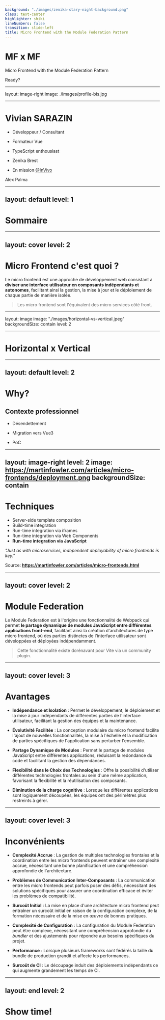 ```yaml
---
background: "./images/zenika-stary-night-background.png"
class: text-center
highlighter: shiki
lineNumbers: false
transition: slide-left
title: Micro Frontend with the Module Federation Pattern
---
```


# MF x MF

Micro Frontend with the Module Federation Pattern

<div class="pt-12">
  <span @click="$slidev.nav.next" class="px-2 py-1 rounded cursor-pointer" hover="bg-white bg-opacity-10">
    Ready? <carbon:arrow-right class="inline"/>
  </span>
</div>

---
layout: image-right
image: ./images/profile-bis.jpg

---

# Vivian SARAZIN

<v-clicks>

- Développeur / Consultant

- Formateur Vue

- TypeScript enthousiast

- Zenika Brest
  
- En mission [@InVivo](https://www.invivo-group.com/)
  
</v-clicks>

<div class="pt-72 text-xs text-right">
  <carbon:camera class="inline" /> Alex Palma
</div>

---
layout: default
level: 1
---

# Sommaire

<Toc minDepth="2"></Toc>

---
layout: cover
level: 2
---

# Micro Frontend c'est quoi ?

Le micro frontend est une approche de développement web consistant à **diviser une interface utilisateur en composants indépendants et autonomes**, facilitant ainsi la gestion, la mise à jour et le déploiement de chaque partie de manière isolée.

> Les micro frontend sont l'équivalent des micro services côté front.

---
layout: image
image: "./images/horizontal-vs-vertical.jpeg"
backgroundSize: contain
level: 2

---

# Horizontal x Vertical


---
layout: default
level: 2
---

# Why?

## Contexte professionnel

<v-clicks>

- Désendettement

- Migration vers Vue3

- PoC

</v-clicks>


---
layout: image-right
level: 2
image: https://martinfowler.com/articles/micro-frontends/deployment.png
backgroundSize: contain
---

# Techniques

- Server-side template composition
- Build-time integration
- Run-time integration via iframes
- Run-time integration via Web Components
- **Run-time integration via JavaScript**

*"Just as with microservices, independent deployability of micro frontends is key."*

Source: **https://martinfowler.com/articles/micro-frontends.html**

---
layout: cover
level: 2
---

# Module Federation

Le Module Federation est à l'origine une fonctionnalité de Webpack qui permet **le partage dynamique de modules JavaScript entre différentes applications front-end**, facilitant ainsi la création d'architectures de type micro frontend, où des parties distinctes de l'interface utilisateur sont développées et déployées indépendamment.

> Cette fonctionnalité existe dorénavant pour Vite via un community plugin.

---
layout: cover
level: 3
---

# Avantages

<v-clicks>

- **Indépendance et Isolation** : Permet le développement, le déploiement et la mise à jour indépendants de différentes parties de l'interface utilisateur, facilitant la gestion des équipes et la maintenance.

- **Évolutivité Facilitée** : La conception modulaire du micro frontend facilite l'ajout de nouvelles fonctionnalités, la mise à l'échelle et la modification de parties spécifiques de l'application sans perturber l'ensemble.

- **Partage Dynamique de Modules** : Permet le partage de modules JavaScript entre différentes applications, réduisant la redondance du code et facilitant la gestion des dépendances.

- **Flexibilité dans le Choix des Technologies** : Offre la possibilité d'utiliser différentes technologies frontales au sein d'une même application, favorisant la flexibilité et la réutilisation des composants.

- **Diminution de la charge cognitive** : Lorsque les différentes applications sont logiquement découpées, les équipes ont des périmètres plus restreints à gérer.


</v-clicks>

---
layout: cover
level: 3
---

# Inconvénients

<v-clicks>

- **Complexité Accrue** : La gestion de multiples technologies frontales et la coordination entre les micro frontends peuvent entraîner une complexité accrue, nécessitant une bonne planification et une compréhension approfondie de l'architecture.

- **Problèmes de Communication Inter-Composants** : La communication entre les micro frontends peut parfois poser des défis, nécessitant des solutions spécifiques pour assurer une coordination efficace et éviter les problèmes de compatibilité.

- **Surcoût Initial** : La mise en place d'une architecture micro frontend peut entraîner un surcoût initial en raison de la configuration complexe, de la formation nécessaire et de la mise en œuvre de bonnes pratiques.

- **Complexité de Configuration** : La configuration du Module Federation peut être complexe, nécessitant une compréhension approfondie du *bundler* et des ajustements pour répondre aux besoins spécifiques du projet.

- **Performance** : Lorsque plusieurs frameworks sont fédérés la taille du bundle de production grandit et affecte les performances.

- **Surcoût de CI** : Le découpage induit des déploiements indépendants ce qui augmente grandement les temps de CI.

</v-clicks>


---
layout: end
level: 2
---

# Show time!

